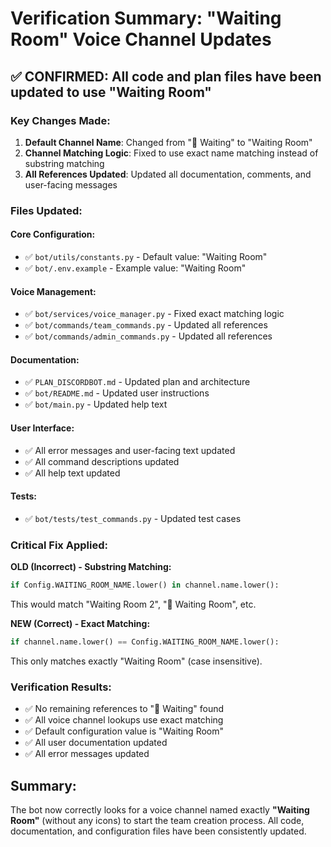 # Verification Summary: "Waiting Room" Voice Channel Updates

## ✅ CONFIRMED: All code and plan files have been updated to use "Waiting Room"

### Key Changes Made:

1. **Default Channel Name**: Changed from "🎯 Waiting" to "Waiting Room"
2. **Channel Matching Logic**: Fixed to use exact name matching instead of substring matching
3. **All References Updated**: Updated all documentation, comments, and user-facing messages

### Files Updated:

#### Core Configuration:
- ✅ `bot/utils/constants.py` - Default value: "Waiting Room"
- ✅ `bot/.env.example` - Example value: "Waiting Room"

#### Voice Management:
- ✅ `bot/services/voice_manager.py` - Fixed exact matching logic
- ✅ `bot/commands/team_commands.py` - Updated all references
- ✅ `bot/commands/admin_commands.py` - Updated all references

#### Documentation:
- ✅ `PLAN_DISCORDBOT.md` - Updated plan and architecture
- ✅ `bot/README.md` - Updated user instructions
- ✅ `bot/main.py` - Updated help text

#### User Interface:
- ✅ All error messages and user-facing text updated
- ✅ All command descriptions updated
- ✅ All help text updated

#### Tests:
- ✅ `bot/tests/test_commands.py` - Updated test cases

### Critical Fix Applied:

**OLD (Incorrect) - Substring Matching:**
```python
if Config.WAITING_ROOM_NAME.lower() in channel.name.lower():
```
This would match "Waiting Room 2", "🎯 Waiting Room", etc.

**NEW (Correct) - Exact Matching:**
```python
if channel.name.lower() == Config.WAITING_ROOM_NAME.lower():
```
This only matches exactly "Waiting Room" (case insensitive).

### Verification Results:

- ✅ No remaining references to "🎯 Waiting" found
- ✅ All voice channel lookups use exact matching
- ✅ Default configuration value is "Waiting Room"
- ✅ All user documentation updated
- ✅ All error messages updated

## Summary:

The bot now correctly looks for a voice channel named exactly **"Waiting Room"** (without any icons) to start the team creation process. All code, documentation, and configuration files have been consistently updated.
